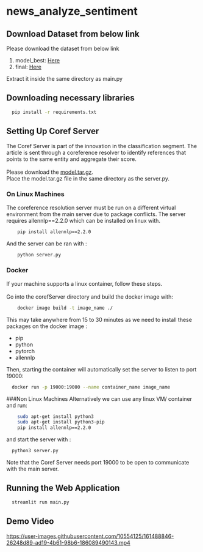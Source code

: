 # news_analyze_sentiment

## Download Dataset from below link 
Please download the dataset from below link 
1. model_best: [Here](https://www.dropbox.com/s/5skzsbpbk8wha7j/model-best.zip?dl=0)
2. final: [Here](https://www.dropbox.com/s/6ozggyzbwoz2cnf/final.zip?dl=0)

Extract it inside the same directory as main.py

## Downloading necessary libraries
```bash
  pip install -r requirements.txt
```

## Setting Up Coref Server
The Coref Server is part of the innovation in the classification segment. 
The article is sent through a coreference resolver to identify references that points to the same entity and aggregate their score.
<br><br>
Please download the [model.tar.gz](https://www.dropbox.com/s/b4aj5jll9tf6icr/model.tar.gz?dl=0). <br>
Place the model.tar.gz file in the same directory as the server.py.


### On Linux Machines
The coreference resolution server must be run on a different virtual environment from the main server
due to package conflicts. The server requires allennlp==2.2.0 which
can be installed on linux with.
```bash
    pip install allennlp==2.2.0
```


And the server can be ran with :
```bash
    python server.py
```

### Docker

If your machine supports a linux container, follow these steps.
<br><br>
Go into the corefServer directory and build the docker image with:
```bash
    docker image build -t image_name ./
```

This may take anywhere from 15 to 30 minutes as we need to install these packages on the docker image :
* pip
* python
* pytorch
* allennlp<br>

Then, starting the container will automatically set the server to listen to port 19000:
```bash
  docker run -p 19000:19000 --name container_name image_name 
```

###Non Linux Machines
Alternatively we can use any linux VM/ container and run:
```bash
    sudo apt-get install python3
    sudo apt-get install python3-pip
    pip install allennlp==2.2.0
```

and start the server with :
```bash
  python3 server.py
```

Note that the Coref Server needs port 19000 to be open to communicate 
with the main server.

## Running the Web Application
```bash
  streamlit run main.py
```

## Demo Video
https://user-images.githubusercontent.com/10554125/161488846-26248d89-ad19-4b61-98b6-186089490143.mp4

